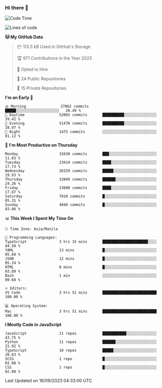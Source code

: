 ### Hi there 👋

<!--START_SECTION:waka-->
![Code Time](http://img.shields.io/badge/Code%20Time-369%20hrs%2026%20mins-blue)

![Lines of code](https://img.shields.io/badge/From%20Hello%20World%20I%27ve%20Written-57.9%20million%20lines%20of%20code-blue)

**🐱 My GitHub Data** 

> 📦 113.5 kB Used in GitHub's Storage 
 > 
> 🏆 971 Contributions in the Year 2023
 > 
> 💼 Opted to Hire
 > 
> 📜 24 Public Repositories 
 > 
> 🔑 15 Private Repositories 
 > 
**I'm an Early 🐤** 

```text
🌞 Morning                27062 commits       █████░░░░░░░░░░░░░░░░░░░░   20.49 % 
🌆 Daytime                52065 commits       ██████████░░░░░░░░░░░░░░░   39.42 % 
🌃 Evening                51478 commits       ██████████░░░░░░░░░░░░░░░   38.97 % 
🌙 Night                  1475 commits        ░░░░░░░░░░░░░░░░░░░░░░░░░   01.12 % 
```
📅 **I'm Most Productive on Thursday** 

```text
Monday                   15630 commits       ███░░░░░░░░░░░░░░░░░░░░░░   11.83 % 
Tuesday                  23414 commits       ████░░░░░░░░░░░░░░░░░░░░░   17.73 % 
Wednesday                26329 commits       █████░░░░░░░░░░░░░░░░░░░░   19.93 % 
Thursday                 32049 commits       ██████░░░░░░░░░░░░░░░░░░░   24.26 % 
Friday                   23600 commits       ████░░░░░░░░░░░░░░░░░░░░░   17.87 % 
Saturday                 7010 commits        █░░░░░░░░░░░░░░░░░░░░░░░░   05.31 % 
Sunday                   4048 commits        █░░░░░░░░░░░░░░░░░░░░░░░░   03.06 % 
```


📊 **This Week I Spent My Time On** 

```text
🕑︎ Time Zone: Asia/Manila

💬 Programming Languages: 
TypeScript               3 hrs 15 mins       █████████████████████░░░░   84.50 % 
YAML                     13 mins             █░░░░░░░░░░░░░░░░░░░░░░░░   05.68 % 
JSON                     12 mins             █░░░░░░░░░░░░░░░░░░░░░░░░   05.24 % 
HTML                     8 mins              █░░░░░░░░░░░░░░░░░░░░░░░░   03.89 % 
Bash                     1 min               ░░░░░░░░░░░░░░░░░░░░░░░░░   00.68 % 

🔥 Editors: 
VS Code                  3 hrs 51 mins       █████████████████████████   100.00 % 

💻 Operating System: 
Mac                      3 hrs 51 mins       █████████████████████████   100.00 % 
```

**I Mostly Code in JavaScript** 

```text
JavaScript               21 repos            ███████████░░░░░░░░░░░░░░   43.75 % 
Python                   11 repos            ██████░░░░░░░░░░░░░░░░░░░   22.92 % 
TypeScript               10 repos            █████░░░░░░░░░░░░░░░░░░░░   20.83 % 
SCSS                     1 repo              █░░░░░░░░░░░░░░░░░░░░░░░░   02.08 % 
CSS                      1 repo              █░░░░░░░░░░░░░░░░░░░░░░░░   02.08 % 
```




 Last Updated on 16/09/2023 04:33:00 UTC
<!--END_SECTION:waka-->
